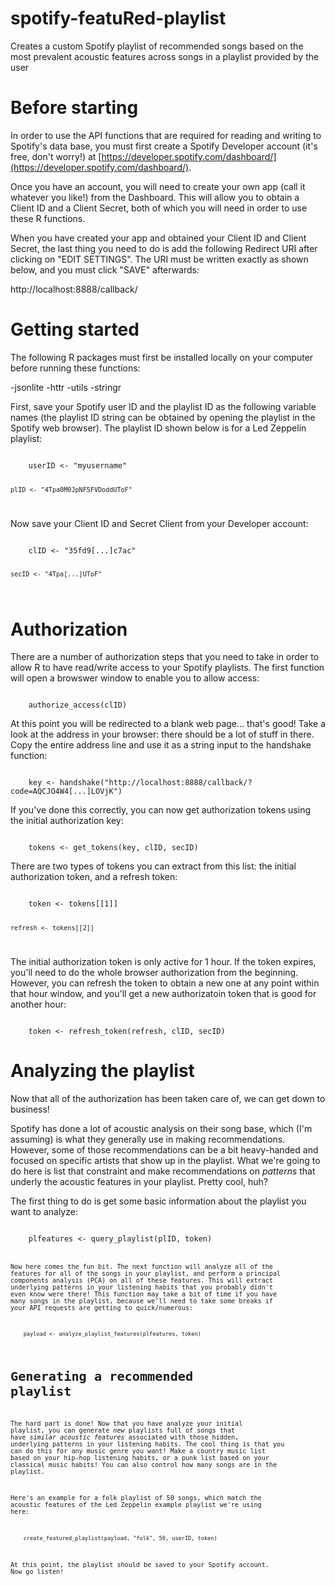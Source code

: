 # spotify-featuRed-playlist
Creates a custom Spotify playlist of recommended songs based on the most prevalent acoustic features across songs in a playlist provided by the user

# Before starting
In order to use the API functions that are required for reading and writing to Spotify's data base, you must first create a Spotify Developer account (it's free, don't worry!) at [https://developer.spotify.com/dashboard/](https://developer.spotify.com/dashboard/).

Once you have an account, you will need to create your own app (call it whatever you like!) from the Dashboard. This will allow you to obtain a Client ID and a Client Secret, both of which you will need in order to use these R functions. 

When you have created your app and obtained your Client ID and Client Secret, the last thing you need to do is add the following Redirect URI after clicking on "EDIT SETTINGS". The URI must be written exactly as shown below, and you must click "SAVE" afterwards:

http://localhost:8888/callback/


# Getting started
The following R packages must first be installed locally on your computer before running these functions:

-jsonlite
-httr
-utils
-stringr

First, save your Spotify user ID and the playlist ID as the following variable names (the playlist ID string can be obtained by opening the playlist in the Spotify web browser). The playlist ID shown below is for a Led Zeppelin playlist:

<code>
    userID <- "myusername"
    
    plID <- "4Tpa0M0JpNF5FVDoddUToF"
</code>


Now save your Client ID and Secret Client from your Developer account:

<code>
    clID <- "35fd9[...]c7ac"
    
    secID <- "4Tpa[...]UToF"
</code>


# Authorization
There are a number of authorization steps that you need to take in order to allow R to have read/write access to your Spotify playlists. The first function will open a browswer window to enable you to allow access:

<code>
    authorize_access(clID)
</code>

At this point you will be redirected to a blank web page... that's good! Take a look at the address in your browser: there should be a lot of stuff in there. Copy the entire address line and use it as a string input to the handshake function:

<code>
    key <- handshake("http://localhost:8888/callback/?code=AQCJO4W4[...]LOVjK")
</code>

If you've done this correctly, you can now get authorization tokens using the initial authorization key:

<code>
    tokens <- get_tokens(key, clID, secID)
</code>

There are two types of tokens you can extract from this list: the initial authorization token, and a refresh token:

<code>
    token <- tokens[[1]]
    
    refresh <- tokens[[2]]
</code>

The initial authorization token is only active for 1 hour. If the token expires, you'll need to do the whole browser authorization from the beginning. However, you can refresh the token to obtain a new one at any point within that hour window, and you'll get a new authorizatoin token that is good for another hour:

<code>
    token <- refresh_token(refresh, clID, secID)
</code>


# Analyzing the playlist
Now that all of the authorization has been taken care of, we can get down to business! 

Spotify has done a lot of acoustic analysis on their song base, which (I'm assuming) is what they generally use in making recommendations. However, some of those recommendations can be a bit heavy-handed and focused on specific artists that show up in the playlist. What we're going to do here is list that constraint and make recommendations on <em>patterns</em> that underly the acoustic features in your playlist. Pretty cool, huh?

The first thing to do is get some basic information about the playlist you want to analyze:

<code>
    plfeatures <- query_playlist(plID, token)
<code>

Now here comes the fun bit. The next function will analyze all of the features for all of the songs in your playlist, and perform a principal components analysis (PCA) on all of these features. This will extract underlying patterns in your listening habits that you probably didn't even know were there! This function may take a bit of time if you have many songs in the playlist, because we'll need to take some breaks if your API requests are getting to quick/numerous:

<code>
    payload <- analyze_playlist_features(plfeatures, token)
</code>

# Generating a recommended playlist
The hard part is done! Now that you have analyze your initial playlist, you can generate <em>new</em> playlists full of songs that have <em>similar acoustic features</em> associated with those hidden, underlying patterns in your listening habits. The cool thing is that you can do this for any music genre you want! Make a country music list based on your hip-hop listening habits, or a punk list based on your classical music habits! You can also control how many songs are in the playlist.

Here's an example for a folk playlist of 50 songs, which match the acoustic features of the Led Zeppelin example playlist we're using here:

<code>
    create_featured_playlist(payload, "folk", 50, userID, token)
</code>

At this point, the playlist should be saved to your Spotify account. Now go listen!